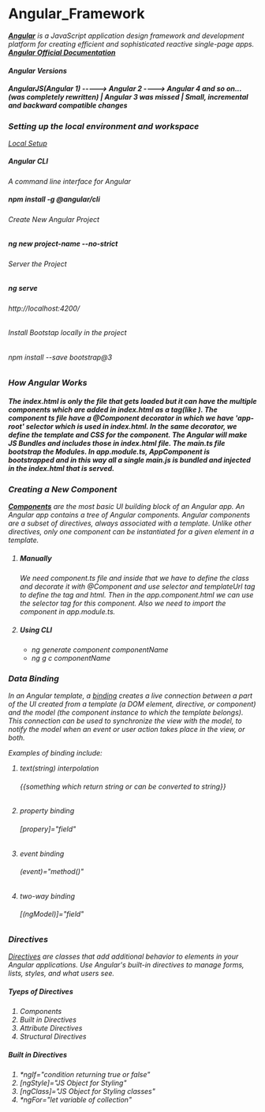 # Angular_Framework

<i>
<a href="https://angular.io/"><b>Angular</b></a> is a JavaScript application design framework and development platform for creating efficient and sophisticated reactive single-page apps.
</br>
<a href="https://angular.io/docs"><b>Angular Official Documentation</b></a>

#### Angular Versions

<h5>AngularJS(Angular 1)  ----->  Angular 2 ----> Angular 4 and so on...</br>
(was completely rewritten) | Angular 3 was missed | Small, incremental and backward compatible changes
</h5>

### Setting up the local environment and workspace

<a href="https://angular.io/guide/setup-local">Local Setup</a>

##### Angular CLI

A command line interface for Angular

<h5>npm install -g @angular/cli</h5>

###### Create New Angular Project

<h5>ng new project-name --no-strict</h5>

###### Server the Project

<h5>ng serve</h5>
<h6>http://localhost:4200/</h6>

###### Install Bootstap locally in the project

<h6>npm install --save bootstrap@3</h6>

### How Angular Works

<h5>The <i>index.html</i> is only the file that gets loaded but it can have the multiple components which are added in index.html as a tag(like <i><app-root></app-root></i>). The component ts file have a <i>@Component</i> decorator in which we have <i>'app-root'</i> selector which is used in index.html. In the same decorator, we define the template and CSS for the component. The Angular will make JS Bundles and includes those in index.html file. The <i>main.ts</i> file bootstrap the Modules. In app.module.ts, AppComponent is bootstrapped and in this way all a single <i>main.js</i> is bundled and injected in the index.html that is served.
</h5>

### Creating a New Component

<a href="https://angular.io/guide/component-overview"><b>Components</b></a> are the most basic UI building block of an Angular app. An Angular app contains a tree of Angular components. Angular components are a subset of directives, always associated with a template. Unlike other directives, only one component can be instantiated for a given element in a template.
</br>

<ol>
<li><h5>Manually</h5>
We need component.ts file and inside that we have to define the class and decorate it with @Component and use selector and templateUrl tag to define the tag and html. Then in the app.component.html we can use the selector tag for this component. Also we need to import the component in app.module.ts.
</li>
<li><h5>Using CLI</h5>
<ul>
<li>ng generate component componentName</li>
<li>ng g c componentName</li>
</ul>
</li>
</ol>

### Data Binding

In an Angular template, a <a href="https://angular.io/guide/binding-overview">binding</a> creates a live connection between a part of the UI created from a template (a DOM element, directive, or component) and the model (the component instance to which the template belongs). This connection can be used to synchronize the view with the model, to notify the model when an event or user action takes place in the view, or both.</br>

Examples of binding include:

<ol>
<li>text(string) interpolation
<h6>{{something which return string or can be converted to string}}</h6>
</li>
<li>property binding
<h6>[propery]="field"</h6>
</li>
<li>event binding
<h6>(event)="method()"</h6>
</li>
<li>two-way binding
<h6>[(ngModel)]="field"</h6>
</li>
</ol>

### Directives

<a href="https://angular.io/guide/built-in-directives">Directives</a> are classes that add additional behavior to elements in your Angular applications. Use Angular's built-in directives to manage forms, lists, styles, and what users see.

<h5>Tyeps of Directives</h5>
<ol>
<li>Components</li>
<li>Built in Directives</li>
<li>Attribute Directives</li>
<li>Structural Directives</li>
</ol>

<h5>Built in Directives</h5>
<ol>
<li>*ngIf="condition returning true or false"</li>
<li>[ngStyle]="JS Object for Styling"</li>
<li>[ngClass]="JS Object for Styling classes"</li>
<li>*ngFor="let variable of collection"</li>
</ol>

</i>
